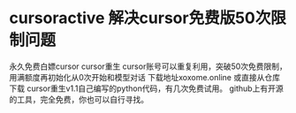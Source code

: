 # cursoractive 解决cursor免费版50次限制问题
永久免费白嫖cursor
cursor重生
cursor账号可以重复利用，突破50次免费限制，用满额度再初始化从0次开始和模型对话
下载地址xoxome.online
或直接从仓库下载
cursor重生v1.1自己编写的python代码，有几次免费试用。
github上有开源的工具，完全免费，你也可以自行寻找。 
